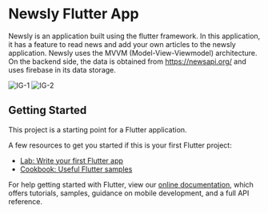 # Newsly Flutter App

Newsly is an application built using the flutter framework. In this application, it has a feature to read news and add your own articles to the newsly application. Newsly uses the MVVM (Model-View-Viewmodel) architecture. On the backend side, the data is obtained from https://newsapi.org/ and uses firebase in its data storage.


![IG-1](https://user-images.githubusercontent.com/65083723/141663478-85c77dbe-ae14-4be3-896f-a9a7b3179428.png)
![IG-2](https://user-images.githubusercontent.com/65083723/141663479-07c5c54b-0cef-48d7-80fe-9c0b44f6eba6.png)


## Getting Started

This project is a starting point for a Flutter application.

A few resources to get you started if this is your first Flutter project:

- [Lab: Write your first Flutter app](https://flutter.dev/docs/get-started/codelab)
- [Cookbook: Useful Flutter samples](https://flutter.dev/docs/cookbook)

For help getting started with Flutter, view our
[online documentation](https://flutter.dev/docs), which offers tutorials,
samples, guidance on mobile development, and a full API reference.

